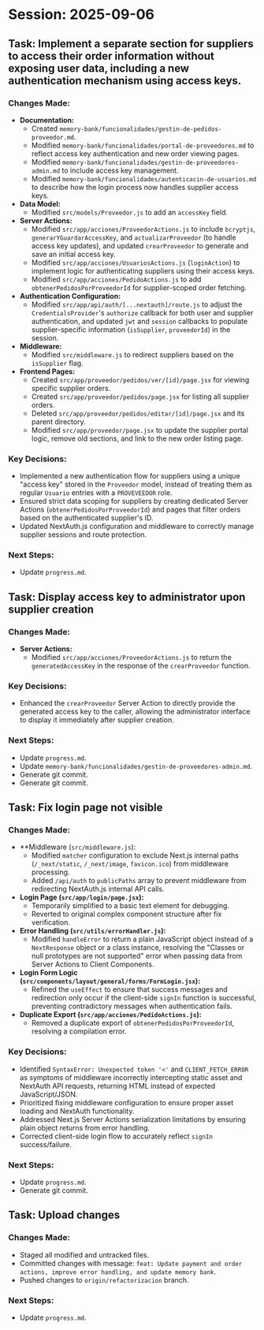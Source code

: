 # Session: 2025-09-06

## Task: Implement a separate section for suppliers to access their order information without exposing user data, including a new authentication mechanism using access keys.

### Changes Made:
- **Documentation:**
    - Created `memory-bank/funcionalidades/gestin-de-pedidos-proveedor.md`.
    - Modified `memory-bank/funcionalidades/portal-de-proveedores.md` to reflect access key authentication and new order viewing pages.
    - Modified `memory-bank/funcionalidades/gestin-de-proveedores-admin.md` to include access key management.
    - Modified `memory-bank/funcionalidades/autenticacin-de-usuarios.md` to describe how the login process now handles supplier access keys.
- **Data Model:**
    - Modified `src/models/Proveedor.js` to add an `accessKey` field.
- **Server Actions:**
    - Modified `src/app/acciones/ProveedorActions.js` to include `bcryptjs`, `generarYGuardarAccessKey`, and `actualizarProveedor` (to handle access key updates), and updated `crearProveedor` to generate and save an initial access key.
    - Modified `src/app/acciones/UsuariosActions.js` (`loginAction`) to implement logic for authenticating suppliers using their access keys.
    - Modified `src/app/acciones/PedidoActions.js` to add `obtenerPedidosPorProveedorId` for supplier-scoped order fetching.
- **Authentication Configuration:**
    - Modified `src/app/api/auth/[...nextauth]/route.js` to adjust the `CredentialsProvider`'s `authorize` callback for both user and supplier authentication, and updated `jwt` and `session` callbacks to populate supplier-specific information (`isSupplier`, `proveedorId`) in the session.
- **Middleware:**
    - Modified `src/middleware.js` to redirect suppliers based on the `isSupplier` flag.
- **Frontend Pages:**
    - Created `src/app/proveedor/pedidos/ver/[id]/page.jsx` for viewing specific supplier orders.
    - Created `src/app/proveedor/pedidos/page.jsx` for listing all supplier orders.
    - Deleted `src/app/proveedor/pedidos/editar/[id]/page.jsx` and its parent directory.
    - Modified `src/app/proveedor/page.jsx` to update the supplier portal logic, remove old sections, and link to the new order listing page.

### Key Decisions:
- Implemented a new authentication flow for suppliers using a unique "access key" stored in the `Proveedor` model, instead of treating them as regular `Usuario` entries with a `PROVEVEEDOR` role.
- Ensured strict data scoping for suppliers by creating dedicated Server Actions (`obtenerPedidosPorProveedorId`) and pages that filter orders based on the authenticated supplier's ID.
- Updated NextAuth.js configuration and middleware to correctly manage supplier sessions and route protection.

### Next Steps:
- Update `progress.md`.

## Task: Display access key to administrator upon supplier creation

### Changes Made:
- **Server Actions:**
    - Modified `src/app/acciones/ProveedorActions.js` to return the `generatedAccessKey` in the response of the `crearProveedor` function.

### Key Decisions:
- Enhanced the `crearProveedor` Server Action to directly provide the generated access key to the caller, allowing the administrator interface to display it immediately after supplier creation.

### Next Steps:
- Update `progress.md`.
- Update `memory-bank/funcionalidades/gestin-de-proveedores-admin.md`.
- Generate git commit.
- Generate git commit.

## Task: Fix login page not visible

### Changes Made:
- **Middleware (`src/middleware.js`):
    - Modified `matcher` configuration to exclude Next.js internal paths (`/_next/static`, `/_next/image`, `favicon.ico`) from middleware processing.
    - Added `/api/auth` to `publicPaths` array to prevent middleware from redirecting NextAuth.js internal API calls.
- **Login Page (`src/app/login/page.jsx`):**
    - Temporarily simplified to a basic text element for debugging.
    - Reverted to original complex component structure after fix verification.
- **Error Handling (`src/utils/errorHandler.js`):**
    - Modified `handleError` to return a plain JavaScript object instead of a `NextResponse` object or a class instance, resolving the "Classes or null prototypes are not supported" error when passing data from Server Actions to Client Components.
- **Login Form Logic (`src/components/layout/general/forms/FormLogin.jsx`):**
    - Refined the `useEffect` to ensure that success messages and redirection only occur if the client-side `signIn` function is successful, preventing contradictory messages when authentication fails.
- **Duplicate Export (`src/app/acciones/PedidoActions.js`):**
    - Removed a duplicate export of `obtenerPedidosPorProveedorId`, resolving a compilation error.

### Key Decisions:
- Identified `SyntaxError: Unexpected token '<'` and `CLIENT_FETCH_ERROR` as symptoms of middleware incorrectly intercepting static asset and NextAuth API requests, returning HTML instead of expected JavaScript/JSON.
- Prioritized fixing middleware configuration to ensure proper asset loading and NextAuth functionality.
- Addressed Next.js Server Actions serialization limitations by ensuring plain object returns from error handling.
- Corrected client-side login flow to accurately reflect `signIn` success/failure.

### Next Steps:
- Update `progress.md`.
- Generate git commit.

## Task: Upload changes

### Changes Made:
- Staged all modified and untracked files.
- Committed changes with message: `feat: Update payment and order actions, improve error handling, and update memory bank`.
- Pushed changes to `origin/refactorizacion` branch.

### Next Steps:
- Update `progress.md`.

